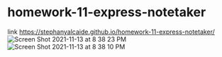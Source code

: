 # homework-11-express-notetaker
link https://stephanyalcaide.github.io/homework-11-express-notetaker/
![Screen Shot 2021-11-13 at 8 38 23 PM](https://user-images.githubusercontent.com/81532183/141665318-4940050e-4659-4dc8-a558-33419792665d.png)
![Screen Shot 2021-11-13 at 8 38 10 PM](https://user-images.githubusercontent.com/81532183/141665321-daf8cfee-a94f-490c-88c5-0c76111b0aa0.png)
